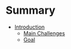 # Summary

* [Introduction](README.md)
    * [Main Challenges](intro/challenges.md)
    * [Goal](intro/goal.md)

